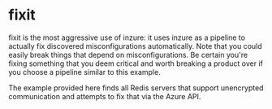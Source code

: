 # fixit

fixit is the most aggressive use of inzure: it uses inzure as a pipeline to actually fix discovered misconfigurations automatically. Note that you could easily break things that depend on misconfigurations. Be certain you're fixing something that you deem critical and worth breaking a product over if you choose a pipeline similar to this example.

The example provided here finds all Redis servers that support unencrypted communication and attempts to fix that via the Azure API.
